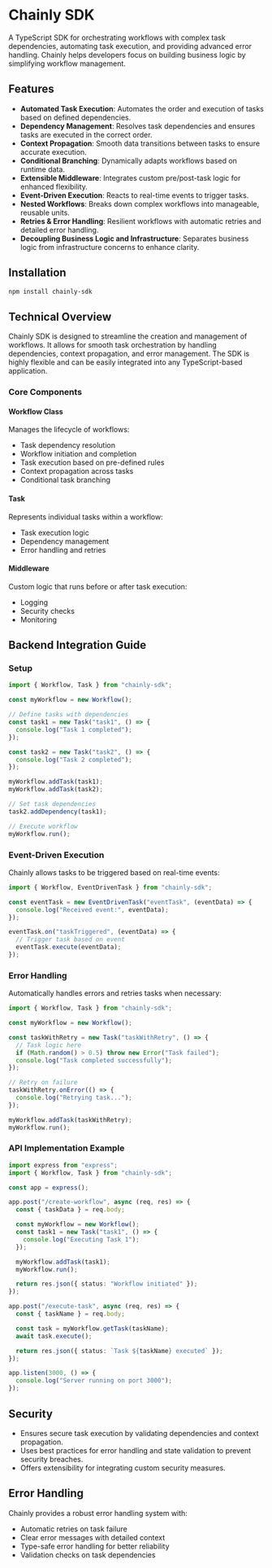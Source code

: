 # Chainly SDK

A TypeScript SDK for orchestrating workflows with complex task dependencies, automating task execution, and providing advanced error handling. Chainly helps developers focus on building business logic by simplifying workflow management.

## Features

- **Automated Task Execution**: Automates the order and execution of tasks based on defined dependencies.
- **Dependency Management**: Resolves task dependencies and ensures tasks are executed in the correct order.
- **Context Propagation**: Smooth data transitions between tasks to ensure accurate execution.
- **Conditional Branching**: Dynamically adapts workflows based on runtime data.
- **Extensible Middleware**: Integrates custom pre/post-task logic for enhanced flexibility.
- **Event-Driven Execution**: Reacts to real-time events to trigger tasks.
- **Nested Workflows**: Breaks down complex workflows into manageable, reusable units.
- **Retries & Error Handling**: Resilient workflows with automatic retries and detailed error handling.
- **Decoupling Business Logic and Infrastructure**: Separates business logic from infrastructure concerns to enhance clarity.

## Installation

```bash
npm install chainly-sdk
```

## Technical Overview

Chainly SDK is designed to streamline the creation and management of workflows. It allows for smooth task orchestration by handling dependencies, context propagation, and error management. The SDK is highly flexible and can be easily integrated into any TypeScript-based application.

### Core Components

#### Workflow Class

Manages the lifecycle of workflows:

- Task dependency resolution
- Workflow initiation and completion
- Task execution based on pre-defined rules
- Context propagation across tasks
- Conditional task branching

#### Task

Represents individual tasks within a workflow:

- Task execution logic
- Dependency management
- Error handling and retries

#### Middleware

Custom logic that runs before or after task execution:

- Logging
- Security checks
- Monitoring

## Backend Integration Guide

### Setup

```typescript
import { Workflow, Task } from "chainly-sdk";

const myWorkflow = new Workflow();

// Define tasks with dependencies
const task1 = new Task("task1", () => {
  console.log("Task 1 completed");
});

const task2 = new Task("task2", () => {
  console.log("Task 2 completed");
});

myWorkflow.addTask(task1);
myWorkflow.addTask(task2);

// Set task dependencies
task2.addDependency(task1);

// Execute workflow
myWorkflow.run();
```

### Event-Driven Execution

Chainly allows tasks to be triggered based on real-time events:

```typescript
import { Workflow, EventDrivenTask } from "chainly-sdk";

const eventTask = new EventDrivenTask("eventTask", (eventData) => {
  console.log("Received event:", eventData);
});

eventTask.on("taskTriggered", (eventData) => {
  // Trigger task based on event
  eventTask.execute(eventData);
});
```

### Error Handling

Automatically handles errors and retries tasks when necessary:

```typescript
import { Workflow, Task } from "chainly-sdk";

const myWorkflow = new Workflow();

const taskWithRetry = new Task("taskWithRetry", () => {
  // Task logic here
  if (Math.random() > 0.5) throw new Error("Task failed");
  console.log("Task completed successfully");
});

// Retry on failure
taskWithRetry.onError(() => {
  console.log("Retrying task...");
});

myWorkflow.addTask(taskWithRetry);
myWorkflow.run();
```

### API Implementation Example

```typescript
import express from "express";
import { Workflow, Task } from "chainly-sdk";

const app = express();

app.post("/create-workflow", async (req, res) => {
  const { taskData } = req.body;

  const myWorkflow = new Workflow();
  const task1 = new Task("task1", () => {
    console.log("Executing Task 1");
  });

  myWorkflow.addTask(task1);
  myWorkflow.run();

  return res.json({ status: "Workflow initiated" });
});

app.post("/execute-task", async (req, res) => {
  const { taskName } = req.body;

  const task = myWorkflow.getTask(taskName);
  await task.execute();

  return res.json({ status: `Task ${taskName} executed` });
});

app.listen(3000, () => {
  console.log("Server running on port 3000");
});
```

## Security

- Ensures secure task execution by validating dependencies and context propagation.
- Uses best practices for error handling and state validation to prevent security breaches.
- Offers extensibility for integrating custom security measures.

## Error Handling

Chainly provides a robust error handling system with:

- Automatic retries on task failure
- Clear error messages with detailed context
- Type-safe error handling for better reliability
- Validation checks on task dependencies
